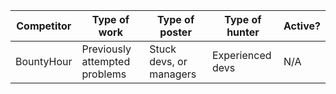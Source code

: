 | Competitor | Type of work | Type of poster | Type of hunter | Active? | 
| --- | --- | --- | --- | -- |
| BountyHour | Previously attempted problems | Stuck devs, or managers | Experienced devs | N/A |
